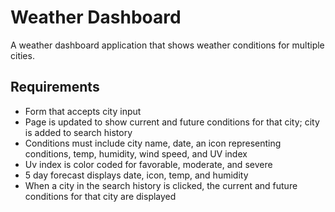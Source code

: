 # Weather Dashboard
A weather dashboard application that shows weather conditions for multiple cities.
## Requirements
- Form that accepts city input
- Page is updated to show current and future conditions for that city; city is added to search history
- Conditions must include city name, date, an icon representing conditions, temp, humidity, wind speed, and UV index
- Uv index is color coded for favorable, moderate, and severe
- 5 day forecast displays date, icon, temp, and humidity
- When a city in the search history is clicked, the current and future conditions for that city are displayed